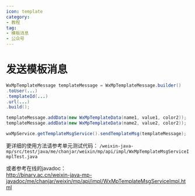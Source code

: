 ```yaml
---
icon: template
category:
- 教程
tag:
- 模板消息
- 公众号
---
```

# 发送模板消息
```java
WxMpTemplateMessage templateMessage = WxMpTemplateMessage.builder()
.toUser(...)
.templateId(...)
.url(...)
.build();

templateMessage.addData(new WxMpTemplateData(name1, value1, color2));
templateMessage.addData(new WxMpTemplateData(name2, value2, color2));

wxMpService.getTemplateMsgService().sendTemplateMsg(templateMessage);
```
更详细的使用方法请参考单元测试代码：
`/weixin-java-mp/src/test/java/me/chanjar/weixin/mp/api/impl/WxMpTemplateMsgServiceImplTest.java`

或者参考在线的javadoc：  
<http://binary.ac.cn/weixin-java-mp-javadoc/me/chanjar/weixin/mp/api/impl/WxMpTemplateMsgServiceImpl.html>